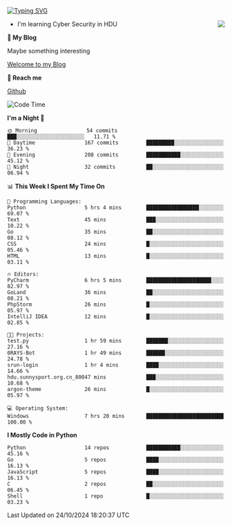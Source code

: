 [![Typing SVG](https://readme-typing-svg.herokuapp.com?font=Fira+Code&pause=1000&random=false&width=450&height=60&lines=Hello+%F0%9F%91%8B%F0%9F%8F%BB;I'm+JBNRZ)](https://git.io/typing-svg)

<a href="#">
  <img align="right" src="https://github-readme-stats.vercel.app/api?username=JBNRZ&show_icons=true&bg_color=15,f2f7fd,E0EAFC" />
</a>

- I'm learning Cyber Security in HDU

 **🌱 My Blog**

Maybe something interesting

[Welcome to my Blog](https://jbnrz.com.cn/)

 **💬 Reach me** 

[Github](https://github.com/JBNRZ)


<!--START_SECTION:waka-->
![Code Time](http://img.shields.io/badge/Code%20Time-713%20hrs%2048%20mins-blue)

**I'm a Night 🦉** 

```text
🌞 Morning                54 commits          ███░░░░░░░░░░░░░░░░░░░░░░   11.71 % 
🌆 Daytime                167 commits         █████████░░░░░░░░░░░░░░░░   36.23 % 
🌃 Evening                208 commits         ███████████░░░░░░░░░░░░░░   45.12 % 
🌙 Night                  32 commits          ██░░░░░░░░░░░░░░░░░░░░░░░   06.94 % 
```


📊 **This Week I Spent My Time On** 

```text
💬 Programming Languages: 
Python                   5 hrs 4 mins        █████████████████░░░░░░░░   69.07 % 
Text                     45 mins             ███░░░░░░░░░░░░░░░░░░░░░░   10.22 % 
Go                       35 mins             ██░░░░░░░░░░░░░░░░░░░░░░░   08.12 % 
CSS                      24 mins             █░░░░░░░░░░░░░░░░░░░░░░░░   05.46 % 
HTML                     13 mins             █░░░░░░░░░░░░░░░░░░░░░░░░   03.11 % 

🔥 Editors: 
PyCharm                  6 hrs 5 mins        █████████████████████░░░░   82.97 % 
GoLand                   36 mins             ██░░░░░░░░░░░░░░░░░░░░░░░   08.21 % 
PhpStorm                 26 mins             █░░░░░░░░░░░░░░░░░░░░░░░░   05.97 % 
IntelliJ IDEA            12 mins             █░░░░░░░░░░░░░░░░░░░░░░░░   02.85 % 

🐱‍💻 Projects: 
test.py                  1 hr 59 mins        ███████░░░░░░░░░░░░░░░░░░   27.16 % 
0RAYS-Bot                1 hr 49 mins        ██████░░░░░░░░░░░░░░░░░░░   24.78 % 
srun-login               1 hr 4 mins         ████░░░░░░░░░░░░░░░░░░░░░   14.66 % 
hdu.sunnysport.org.cn_80047 mins             ███░░░░░░░░░░░░░░░░░░░░░░   10.68 % 
argon-theme              26 mins             █░░░░░░░░░░░░░░░░░░░░░░░░   05.97 % 

💻 Operating System: 
Windows                  7 hrs 20 mins       █████████████████████████   100.00 % 
```

**I Mostly Code in Python** 

```text
Python                   14 repos            ███████████░░░░░░░░░░░░░░   45.16 % 
Go                       5 repos             ████░░░░░░░░░░░░░░░░░░░░░   16.13 % 
JavaScript               5 repos             ████░░░░░░░░░░░░░░░░░░░░░   16.13 % 
C                        2 repos             ██░░░░░░░░░░░░░░░░░░░░░░░   06.45 % 
Shell                    1 repo              █░░░░░░░░░░░░░░░░░░░░░░░░   03.23 % 
```




 Last Updated on 24/10/2024 18:20:37 UTC
<!--END_SECTION:waka-->
